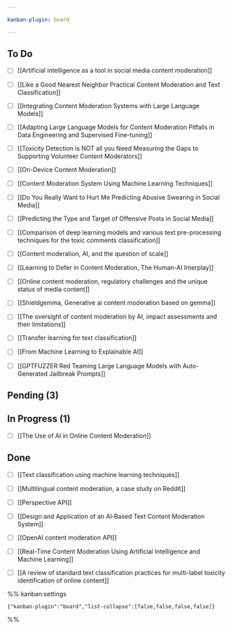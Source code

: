 ```yaml
---

kanban-plugin: board

---
```


## To Do

- [ ] [[Artificial intelligence as a tool in social media content moderation]]
- [ ] [[Like a Good Nearest Neighbor Practical Content Moderation and Text Classification]]
- [ ] [[Integrating Content Moderation Systems with Large Language Models]]
- [ ] [[Adapting Large Language Models for Content Moderation Pitfalls in Data Engineering and Supervised Fine-tuning]]
- [ ] [[Toxicity Detection is NOT all you Need Measuring the Gaps to Supporting Volunteer Content Moderators]]
- [ ] [[On-Device Content Moderation]]
- [ ] [[Content Moderation System Using Machine Learning Techniques]]
- [ ] [[Do You Really Want to Hurt Me Predicting Abusive Swearing in Social Media]]
- [ ] [[Predicting the Type and Target of Offensive Posts in Social Media]]
- [ ] [[Comparison of deep learning models and various text pre-processing techniques for the toxic comments classification]]
- [ ] [[Content moderation, AI, and the question of scale]]
- [ ] [[Learning to Defer in Content Moderation, The Human-AI Interplay]]
- [ ] [[Online content moderation, regulatory challenges and the unique status of media content]]
- [ ] [[Shieldgemma, Generative ai content moderation based on gemma]]
- [ ] [[The oversight of content moderation by AI, impact assessments and their limitations]]
- [ ] [[Transfer learning for text classification]]
- [ ] [[From Machine Learning to Explainable AI]]
- [ ] [[GPTFUZZER Red Teaming Large Language Models with Auto-Generated Jailbreak Prompts]]


## Pending (3)



## In Progress (1)

- [ ] [[The Use of AI in Online Content Moderation]]


## Done

- [ ] [[Text classification using machine learning techniques]]
- [ ] [[Multilingual content moderation, a case study on Reddit]]
- [ ] [[Perspective API]]
- [ ] [[Design and Application of an AI‐Based Text Content Moderation System]]
- [ ] [[OpenAI content moderation API]]
- [ ] [[Real-Time Content Moderation Using Artificial Intelligence and Machine Learning]]
- [ ] [[A review of standard text classification practices for multi-label toxicity identification of online content]]




%% kanban:settings
```
{"kanban-plugin":"board","list-collapse":[false,false,false,false]}
```
%%